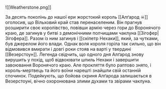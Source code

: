![[Weatherstone.png]]

За десять поколінь до нашої ери жорстокий король [[Алґарод ☠]] оголосив, що Вільховий край став перенаселеним. Він прагнув розширити своє королівство, повівши армію через гори до Воронячого краю, де загинув у битві з демонічними полчищами чаклуна [[Зігофер|Зігофера]]. Разом із ним загинув і [[скіпетр Нехаки]], який, за чутками, був джерелом його влади. Однак воля короля горіла так сильно, що він відмовився вмирати і довгі роки стояв на варті у твердині [[Везерстоун]]. Легенда свідчить, що одного дня Алґарод знову вирушить у похід, щоб відвоювати шпиль Нехаки і завершити завоювання Воронячого краю. Але прокляття було раптово знято, і король-мертвець та його воїни нарешті знайшли свій останній спочинок. Подейкують, що бойова скриня Алґарода залишається в Везерстоуні, вічно охоронювана злими духами та звірами чаклуна.